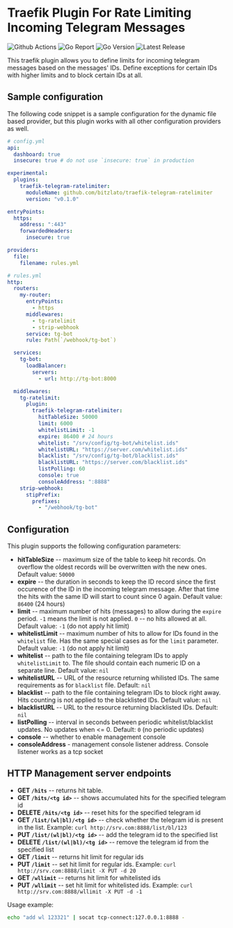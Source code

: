 # Traefik Plugin For Rate Limiting Incoming Telegram Messages

![Github Actions](https://img.shields.io/github/actions/workflow/status/bitzlato/traefik-telegram-ratelimiter/.github/workflows/audit.yml?branch=master&style=flat-square) ![Go Report](https://goreportcard.com/badge/github.com/bitzlato/traefik-telegram-ratelimiter?style=flat-square) ![Go Version](https://img.shields.io/github/go-mod/go-version/bitzlato/traefik-telegram-ratelimiter?style=flat-square) ![Latest Release](https://img.shields.io/github/release/bitzlato/traefik-telegram-ratelimiter/all.svg?style=flat-square) 

This traefik plugin allows you to define limits for incoming telegram messages based on the messages' IDs. Define exceptions for certain IDs with higher limits and to block certain IDs at all.

## Sample configuration

The following code snippet is a sample configuration for the dynamic file based provider, but this plugin works with all other configuration providers as well.

```yaml
# config.yml
api:
  dashboard: true
  insecure: true # do not use `insecure: true` in production

experimental:
  plugins:
    traefik-telegram-ratelimiter:
      moduleName: github.com/bitzlato/traefik-telegram-ratelimiter
      version: "v0.1.0"

entryPoints:
  https:
    address: ":443"
    forwardedHeaders:
      insecure: true

providers:
  file:
    filename: rules.yml

# rules.yml
http:
  routers:
    my-router:
      entryPoints:
        - https
      middlewares:
        - tg-ratelimit
        - strip-webhook
      service: tg-bot
      rule: Path(`/webhook/tg-bot`)

  services:
    tg-bot:
      loadBalancer:
        servers:
          - url: http://tg-bot:8000

  middlewares:
    tg-ratelimit:
      plugin:
        traefik-telegram-ratelimiter:
          hitTableSize: 50000
          limit: 6000
          whitelistLimit: -1
          expire: 86400 # 24 hours
          whitelist: "/srv/config/tg-bot/whitelist.ids"
          whitelistURL: "https://server.com/whitelist.ids"
          blacklist: "/srv/config/tg-bot/blacklist.ids"
          blacklistURL: "https://server.com/blacklist.ids"
          listPolling: 60
          console: true
          consoleAddress: ":8888"
    strip-webhook:
      stipPrefix:
        prefixes:
          - "/webhook/tg-bot"
```

## Configuration

This plugin supports the following configuration parameters:

- **hitTableSize** -- maximum size of the table to keep hit records. On overflow the oldest records will be overwritten with the new ones. Default value: `50000`
- **expire** -- the duration in seconds to keep the ID record since the first occurence of the ID in the incoming telegram message. After that time the hits with the same ID will start to count since 0 again. Default value: `86400` (24 hours)
- **limit** -- maximum number of hits (messages) to allow during the `expire` period. `-1` means the limit is not applied. `0` -- no hits allowed at all. Default value: `-1` (do not apply hit limit)
- **whitelistLimit** -- maximum number of hits to allow for IDs found in the `whitelist` file. Has the same special cases as for the `limit` parameter. Default value: `-1` (do not apply hit limit)
- **whitelist** -- path to the file containing telegram IDs to apply `whitelistLimit` to. The file should contain each numeric ID on a separate line. Default value: `nil`
- **whitelistURL** -- URL of the resource returning whilisted IDs. The same requirements as for `blacklist` file. Default: `nil`
- **blacklist** -- path to the file containing telegram IDs to block right away. Hits counting is not applied to the blacklisted IDs. Default value: `nil`
- **blacklistURL** -- URL to the resource returning blacklisted IDs. Default: `nil`
- **listPolling** -- interval in seconds between periodic whitelist/blacklist updates. No updates when <= 0. Default: `0` (no periodic updates)
- **console** -- whether to enable management console
- **consoleAddress** - management console listener address. Console listener works as a tcp socket

## HTTP Management server endpoints

 - **GET `/hits`** -- returns hit table.
 - **GET `/hits/<tg id>`** -- shows accumulated hits for the specified telegram id
 - **DELETE `/hits/<tg id>`** -- reset hits for the specified telegram id
 - **GET `/list/(wl|bl)/<tg id>`** -- check whether the telegram id is present in the list. Example: `curl http://srv.com:8888/list/bl/123`
 - **PUT `/list/(wl|bl)/<tg id>`** -- add the telegram id to the specified list
 - **DELETE `/list/(wl|bl)/<tg id>`** -- remove the telegram id from the specified list
 - **GET `/limit`** -- returns hit limit for regular ids
 - **PUT `/limit`** -- set hit limit for regular ids. Example: `curl http://srv.com:8888/limit -X PUT -d 20`
 - **GET `/wllimit`** -- returns hit limit for whitelisted ids
 - **PUT `/wllimit`** -- set hit limit for whitelisted ids. Example: `curl http://srv.com:8888/wllimit -X PUT -d -1`

Usage example: 
 ```sh
 echo "add wl 123321" | socat tcp-connect:127.0.0.1:8888 -
 ```
